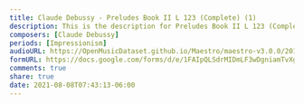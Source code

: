```yaml
---
title: Claude Debussy - Preludes Book II L 123 (Complete) (1)
description: This is the description for Preludes Book II L 123 (Complete) by Claude Debussy
composers: [Claude Debussy]
periods: [Impressionism]
audioURL: https://OpenMusicDataset.github.io/Maestro/maestro-v3.0.0/2014/MIDI-UNPROCESSED_06-08_R1_2014_MID--AUDIO_08_R1_2014_wav--2.midi
formURL: https://docs.google.com/forms/d/e/1FAIpQLSdrMIDmLF3wDgniamTvXg9E6_7a5ddVpQER6uy1-6tq_5IqaQ/viewform
comments: true
share: true
date: 2021-08-08T07:43:13-06:00
---
```

